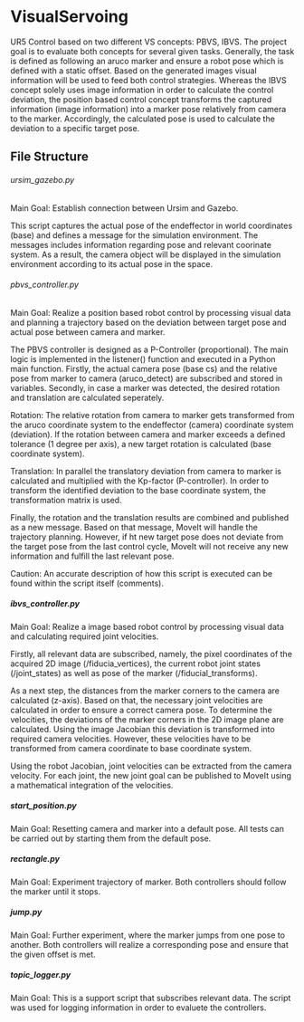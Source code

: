 # VisualServoing
UR5 Control based on two different VS concepts: PBVS, IBVS.
The project goal is to evaluate both concepts for several given tasks. Generally, the task is defined as following an aruco marker and ensure a robot pose which is defined with a static offset. Based on the generated images visual information will be used to feed both control strategies. 
Whereas the IBVS concept solely uses image information in order to calculate the control deviation, the position based control concept transforms the captured information (image information) into a marker pose relatively from camera to the marker. Accordingly, the calculated pose is used to calculate the deviation to a specific target pose.  

## File Structure

###### ursim_gazebo.py

Main Goal: Establish connection between Ursim and Gazebo. 

This script captures the actual pose of the endeffector in world coordinates (base) and defines a message for the simulation environment. The messages includes information regarding pose and relevant coorinate system. As a result, the camera object will be displayed in the simulation environment according to its actual pose in the space.

###### pbvs_controller.py

Main Goal: Realize a position based robot control by processing visual data and planning a trajectory based on the deviation between target pose and actual pose between camera and marker.

The PBVS controller is designed as a P-Controller (proportional). The main logic is implemented in the listener() function and executed in a Python main function. Firstly, the actual camera pose (base cs) and the relative pose from marker to camera (aruco_detect) are subscribed and stored in variables. Secondly, in case a marker was detected, the desired rotation and translation are calculated seperately.

Rotation: The relative rotation from camera to marker gets transformed from the aruco coordinate system to the endeffector (camera) coordinate system (deviation). If the rotation between camera and marker exceeds a defined tolerance (1 degree per axis), a new target rotation is calculated (base coordinate system). 

Translation: In parallel the translatory deviation from camera to marker is calculated and multiplied with the Kp-factor (P-controller). In order to transform the identified deviation to the base coordinate system, the transformation matrix is used. 

Finally, the rotation and the translation results are combined and published as a new message. Based on that message, MoveIt will handle the trajectory planning. However, if ht new target pose does not deviate from the target pose from the last control cycle, MoveIt will not receive any new information and fulfill the last relevant pose. 

Caution: An accurate description of how this script is executed can be found within the script itself (comments).

##### ibvs_controller.py

Main Goal: Realize a image based robot control by processing visual data and calculating required joint velocities.

Firstly, all relevant data are subscribed, namely, the pixel coordinates of the acquired 2D image (/fiducia_vertices), the current robot joint states (/joint_states) as well as pose of the marker (/fiducial_transforms).

As a next step, the distances from the marker corners to the camera are calculated (z-axis). Based on that, the necessary joint velocities are calculated in order to ensure a correct camera pose. To determine the velocities, the deviations of the marker corners in the 2D image plane are calculated. Using the image Jacobian this deviation is transformed into required camera velocities. However, these velocities have to be transformed from camera coordinate to base coordinate system. 

Using the robot Jacobian, joint velocities can be extracted from the camera velocity. For each joint, the new joint goal can be published to MoveIt using a mathematical integration of the velocities. 

##### start_position.py

Main Goal: Resetting camera and marker into a default pose. All tests can be carried out by starting them from the default pose.

##### rectangle.py

Main Goal: Experiment trajectory of marker. Both controllers should follow the marker until it stops. 

##### jump.py

Main Goal:  Further experiment, where the marker jumps from one pose to another. Both controllers will realize a corresponding pose and ensure that the given offset is met. 

##### topic_logger.py

Main Goal: This is a support script that subscribes relevant data. The script was used for logging information in order to evaluete the controllers. 

